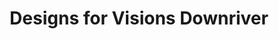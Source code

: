 ---
title: "Designs for Visions Downriver"
url: /riverview/designs-for-visions-downriver/
shop: Optiker
---